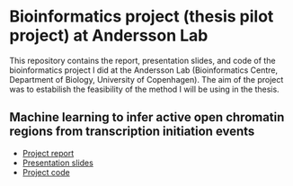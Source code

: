 # Bioinformatics project (thesis pilot project) at Andersson Lab

This repository contains the report, presentation slides, and code of the bioinformatics project I did at the Andersson Lab (Bioinformatics Centre, Department of Biology, University of Copenhagen). 
The aim of the project was to estabilish the feasibility of the method I will be using in the thesis.

## Machine learning to infer active open chromatin regions from transcription initiation events

* [Project report](https://github.com/St3451/Thesis_Pilot_Project_Andersson_Lab/blob/master/Report.pdf)
* [Presentation slides](https://github.com/St3451/Thesis_Pilot_Project_Andersson_Lab/raw/master/Presentation_slides.pptx)
* [Project code](https://github.com/St3451/Thesis_Pilot_Project_Andersson_Lab/tree/master/Code)

